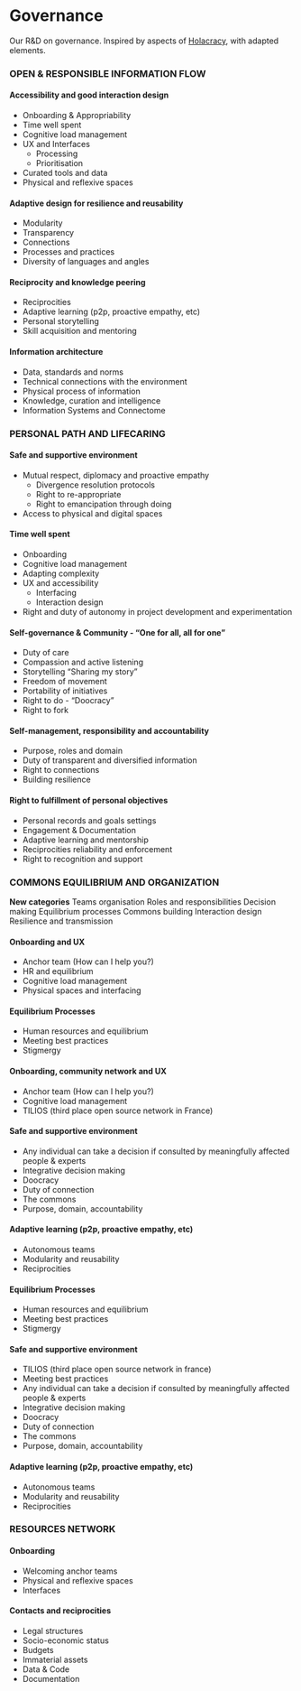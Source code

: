 # Governance
Our R&amp;D on governance. Inspired by aspects of [Holacracy](https://www.holacracy.org/how-it-works/), with adapted elements.

### OPEN & RESPONSIBLE INFORMATION FLOW

#### Accessibility and good interaction design
* Onboarding & Appropriability
* Time well spent
* Cognitive load management
* UX and Interfaces
  * Processing
  * Prioritisation
* Curated tools and data
* Physical and reflexive spaces

#### Adaptive design for resilience and reusability
* Modularity
* Transparency
* Connections
* Processes and practices
* Diversity of languages and angles

#### Reciprocity and knowledge peering
* Reciprocities
* Adaptive learning (p2p, proactive empathy, etc)
* Personal storytelling
* Skill acquisition and mentoring

#### Information architecture
* Data, standards and norms
* Technical connections with the environment
* Physical process of information
* Knowledge, curation and intelligence
* Information Systems and Connectome

### PERSONAL PATH AND LIFECARING

#### Safe and supportive environment
* Mutual respect, diplomacy and proactive empathy
  * Divergence resolution protocols
  * Right to re-appropriate
  * Right to emancipation through doing
* Access to physical and digital spaces

#### Time well spent
* Onboarding
* Cognitive load management
* Adapting complexity
* UX and accessibility
  * Interfacing
  * Interaction design
* Right and duty of autonomy in project development and experimentation

#### Self-governance & Community  - “One for all, all for one”
* Duty of care
* Compassion and active listening
* Storytelling “Sharing my story”
* Freedom of movement
* Portability of initiatives
* Right to do - “Doocracy”
* Right to fork

#### Self-management, responsibility and accountability
* Purpose, roles and domain
* Duty of transparent and diversified information
* Right to connections
* Building resilience

#### Right to fulfillment of personal objectives
* Personal records and goals settings
* Engagement & Documentation
* Adaptive learning and mentorship
* Reciprocities reliability and enforcement
* Right to recognition and support


### COMMONS EQUILIBRIUM AND ORGANIZATION

**New categories**
Teams organisation
Roles and responsibilities
Decision making
Equilibrium processes
Commons building
Interaction design
Resilience and transmission

#### Onboarding and UX
* Anchor team (How can I help you?)
* HR and equilibrium
* Cognitive load management
* Physical spaces and interfacing

#### Equilibrium Processes
* Human resources and equilibrium
* Meeting best practices
* Stigmergy

#### Onboarding, community network and UX
* Anchor team (How can I help you?)
* Cognitive load management
* TILIOS (third place open source network in France)


#### Safe and supportive environment
* Any individual can take a decision if consulted by meaningfully affected people & experts
* Integrative decision making
* Doocracy
* Duty of connection
* The commons
* Purpose, domain, accountability

#### Adaptive learning (p2p, proactive empathy, etc)
* Autonomous teams
* Modularity and reusability
* Reciprocities

#### Equilibrium Processes
* Human resources and equilibrium
* Meeting best practices
* Stigmergy

#### Safe and supportive environment
* TILIOS (third place open source network in france)
* Meeting best practices
* Any individual can take a decision if consulted by meaningfully affected people & experts
* Integrative decision making
* Doocracy
* Duty of connection
* The commons
* Purpose, domain, accountability

#### Adaptive learning (p2p, proactive empathy, etc)
* Autonomous teams
* Modularity and reusability
* Reciprocities


### RESOURCES NETWORK

#### Onboarding
* Welcoming anchor teams
* Physical and reflexive spaces
* Interfaces

#### Contacts and reciprocities

* Legal structures
* Socio-economic status
* Budgets
* Immaterial assets
* Data & Code
* Documentation
